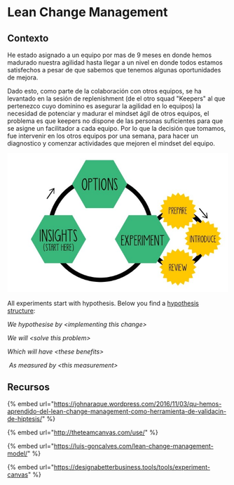 # Lean Change Management

## Contexto

He estado asignado a un equipo por mas de 9 meses en donde hemos madurado nuestra agilidad hasta llegar a un nivel en donde todos estamos satisfechos a pesar de que sabemos que tenemos algunas oportunidades de mejora.

Dado esto, como parte de la colaboración con otros equipos, se ha levantado en la sesión de replenishment \(de el otro squad "Keepers" al que pertenezco cuyo dominino es asegurar la agilidad en lo equipos\) la necesidad de potenciar y madurar el mindset ágil de otros equipos, el problema es que keepers no dispone de las personas suficientes para que se asigne un facilitador a cada equipo. Por lo que la decisión que tomamos, fue intervenir en los otros equipos por una semana, para hacer un diagnostico y comenzar actividades que mejoren el mindset del equipo.

![Ciclo del Lean Change Management](.gitbook/assets/lean-change-cycle.jpg)

All experiments start with hypothesis. Below you find a [hypothesis structure](https://luis-goncalves.com/how-to-use-retrospective-in-scrum-to-learn/):

_We hypothesise by &lt;implementing this change&gt;_

_We will &lt;solve this problem&gt;_ 

_Which will have &lt;these benefits&gt;_

 _As measured by &lt;this measurement&gt;_  


## Recursos

{% embed url="https://johnaraque.wordpress.com/2016/11/03/qu-hemos-aprendido-del-lean-change-management-como-herramienta-de-validacin-de-hiptesis/" %}

{% embed url="http://theteamcanvas.com/use/" %}

{% embed url="https://luis-goncalves.com/lean-change-management-model/" %}

{% embed url="https://designabetterbusiness.tools/tools/experiment-canvas" %}






